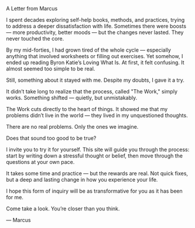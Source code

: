 A Letter from Marcus

I spent decades exploring self-help books, methods, and practices, trying to address a deeper dissatisfaction with life.
Sometimes there were boosts — more productivity, better moods — but the changes never lasted. They never touched the core.

By my mid-forties, I had grown tired of the whole cycle — especially anything that involved worksheets or filling out exercises.
Yet somehow, I ended up reading Byron Katie’s Loving What Is. At first, it felt confusing. It almost seemed too simple to be real.

Still, something about it stayed with me. Despite my doubts, I gave it a try.

It didn’t take long to realize that the process, called "The Work," simply works.
Something shifted — quietly, but unmistakably.

The Work cuts directly to the heart of things.
It showed me that my problems didn’t live in the world — they lived in my unquestioned thoughts.

There are no real problems. Only the ones we imagine.

Does that sound too good to be true?

I invite you to try it for yourself.
This site will guide you through the process: start by writing down a stressful thought or belief, then move through the questions at your own pace.

It takes some time and practice — but the rewards are real.
Not quick fixes, but a deep and lasting change in how you experience your life.

I hope this form of inquiry will be as transformative for you as it has been for me.

Come take a look. You’re closer than you think.

— Marcus